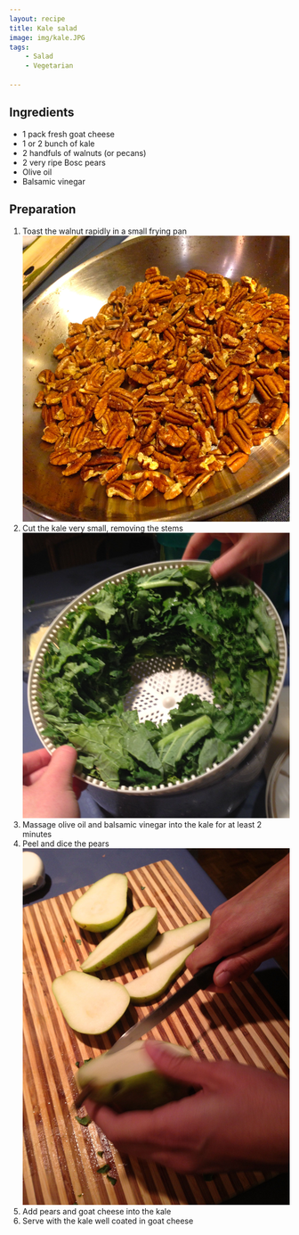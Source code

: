 ```yaml
---
layout: recipe
title: Kale salad 
image: img/kale.JPG
tags:
    - Salad
    - Vegetarian

---
```



## Ingredients

* 1 pack fresh goat cheese
* 1 or 2 bunch of kale
* 2 handfuls of walnuts (or pecans)
* 2 very ripe Bosc pears
* Olive oil
* Balsamic vinegar

## Preparation

1. Toast the walnut rapidly in a small frying pan   
![image](img/kale-salad2.jpg)
2. Cut the kale very small, removing the stems   
![image](img/kale-salad3.jpg)
3. Massage olive oil and balsamic vinegar into the kale for at least 2 minutes
4. Peel and dice the pears   
![image](img/kale-salad1.jpg)
5. Add pears and goat cheese into the kale
6. Serve with the kale well coated in goat cheese

